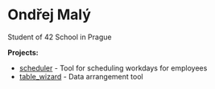 # Ondřej Malý
Student of 42 School in Prague

**Projects:**
 + [scheduler](https://github.com/ylam21/scheduler) - Tool for scheduling workdays for employees
 + [table_wizard](https://github.com/ylam21/table-wizard) - Data arrangement tool
